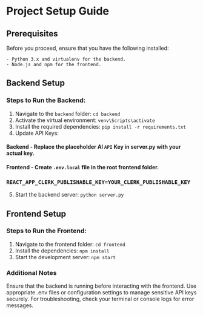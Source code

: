 # Project Setup Guide

## Prerequisites

Before you proceed, ensure that you have the following installed:
```
- Python 3.x and virtualenv for the backend.
- Node.js and npm for the frontend. 
```

## Backend Setup

### Steps to Run the Backend:

1. Navigate to the `backend` folder: `cd backend `
2. Activate the virtual environment: `venv\Scripts\activate`
3. Install the required dependencies: `pip install -r requirements.txt`
4. Update API Keys:

#### Backend - Replace the placeholder AI `API` Key in server.py with your actual key.
#### Frontend - Create `.env.local` file in the root frontend folder.
### `REACT_APP_CLERK_PUBLISHABLE_KEY=YOUR_CLERK_PUBLISHABLE_KEY`

5. Start the backend server: `python server.py`

## Frontend Setup

### Steps to Run the Frontend:

1. Navigate to the frontend folder: `cd frontend`
2. Install the dependencies: `npm install`
3. Start the development server: `npm start`

### Additional Notes
Ensure that the backend is running before interacting with the frontend.
Use appropriate .env files or configuration settings to manage sensitive API keys securely.
For troubleshooting, check your terminal or console logs for error messages.
